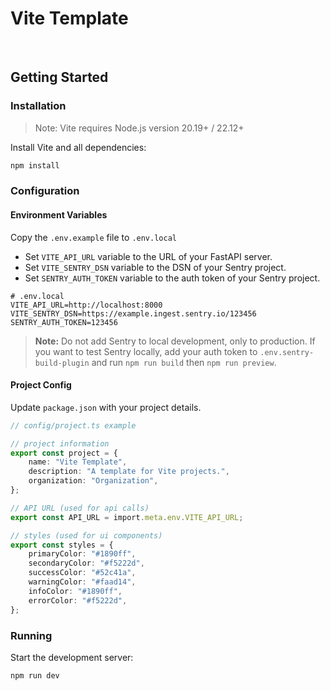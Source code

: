 # Vite Template

<br>

## Getting Started

### Installation

> Note: Vite requires Node.js version 20.19+ / 22.12+

Install Vite and all dependencies:

```bash
npm install
```

### Configuration

#### Environment Variables

Copy the `.env.example` file to `.env.local`

- Set `VITE_API_URL` variable to the URL of your FastAPI server.
- Set `VITE_SENTRY_DSN` variable to the DSN of your Sentry project.
- Set `SENTRY_AUTH_TOKEN` variable to the auth token of your Sentry project.

```plaintext
# .env.local
VITE_API_URL=http://localhost:8000
VITE_SENTRY_DSN=https://example.ingest.sentry.io/123456
SENTRY_AUTH_TOKEN=123456
```

> **Note:** Do not add Sentry to local development, only to production. If you want to test Sentry locally, add your auth token to `.env.sentry-build-plugin` and run `npm run build` then `npm run preview`.

#### Project Config

Update `package.json` with your project details.

```typescript
// config/project.ts example

// project information
export const project = {
    name: "Vite Template",
    description: "A template for Vite projects.",
    organization: "Organization",
};

// API URL (used for api calls)
export const API_URL = import.meta.env.VITE_API_URL;

// styles (used for ui components)
export const styles = {
    primaryColor: "#1890ff",
    secondaryColor: "#f5222d",
    successColor: "#52c41a",
    warningColor: "#faad14",
    infoColor: "#1890ff",
    errorColor: "#f5222d",
};
```

### Running

Start the development server:

```bash
npm run dev
```
